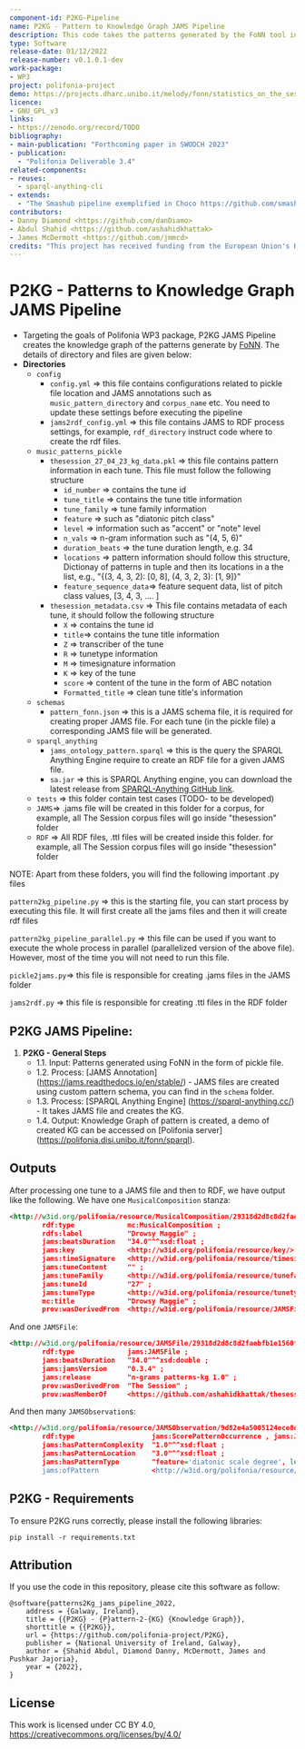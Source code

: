 ```yaml
---
component-id: P2KG-Pipeline
name: P2KG - Pattern to Knowledge Graph JAMS Pipeline
description: This code takes the patterns generated by the FoNN tool in the form of pickle file and then creates knowledge graph of all the patterns found
type: Software
release-date: 01/12/2022
release-number: v0.1.0.1-dev
work-package: 
- WP3
project: polifonia-project
demo: https://projects.dharc.unibo.it/melody/fonn/statistics_on_the_session_annotated_subset_and_meertens_tune_collections_mtcann_pattern_kg
licence: 
- GNU_GPL_v3
links:
- https://zenodo.org/record/TODO
bibliography:
- main-publication: "Forthcoming paper in SWODCH 2023"
- publication: 
  - "Polifonia Deliverable 3.4"
related-components:
- reuses:
  - sparql-anything-cli
- extends:
  - "The Smashub pipeline exemplified in Choco https://github.com/smashub/choco"
contributors:
- Danny Diamond <https://github.com/danDiamo>
- Abdul Shahid <https://github.com/ashahidkhattak>
- James McDermott <https://github.com/jmmcd>
credits: "This project has received funding from the European Union's Horizon 2020 research and innovation programme under grant agreement N. 101004746"
---
```


# P2KG - Patterns to Knowledge Graph JAMS Pipeline
- Targeting the goals of Polifonia WP3 package, P2KG JAMS Pipeline creates the knowledge graph of the patterns generate by [FoNN](https://github.com/polifonia-project/folk_ngram_analysis). The details of directory and files are given below:
- **Directories**
  - ``config`` 
    - ``config.yml`` => this file contains configurations related to pickle file location and JAMS annotations such as ``music_pattern_directory`` and ``corpus_name`` etc. You need to update these settings before executing the pipeline 
    - ``jams2rdf_config.yml`` => this file contains JAMS to RDF process settings, for example, ``rdf_directory`` instruct code where to create the rdf files.
  - ``music_patterns_pickle``
    - ``thesession_27_04_23_kg_data.pkl`` => this file contains pattern information in each tune. This file must follow the following structure
      - ``id_number`` => contains the tune id
      - ``tune_title`` => contains the tune title information
      - ``tune_family`` => tune family information
      - ``feature`` => such as "diatonic pitch class"
      - ``level`` => information such as "accent" or "note" level
      - ``n_vals`` => n-gram information such as "(4, 5, 6)"
      - ``duration_beats`` => the tune duration length, e.g. 34
      - ``locations`` => pattern information should follow this structure, Dictionay of patterns in tuple and then its locations in a the list, e.g., "{(3, 4, 3, 2): [0, 8], (4, 3, 2, 3): [1, 9]}" 
      - ``feature_sequence_data``=> feature sequent data, list of pitch class values, [3, 4, 3, .... ] 
    - ``thesession_metadata.csv`` => This file contains metadata of each tune, it should follow the following structure
      - ``X`` => contains the tune id
      - ``title``=> contains the tune title information
      - ``Z`` => transcriber of the tune
      - ``R`` => tunetype information
      - ``M`` => timesignature information
      - ``K`` => key of the tune
      - ``score`` => content of the tune in the form of ABC notation 
      - ``Formatted_title`` => clean tune title's information
  - ``schemas``
    - ``pattern_fonn.json`` => this is a JAMS schema file, it is required for creating proper JAMS file. For each tune (in the pickle file) a corresponding JAMS file will be generated.
  - ``sparql_anything``
    - ``jams_ontology_pattern.sparql`` => this is the query the SPARQL Anything Engine require to create an RDF file for a given JAMS file. 
    - ``sa.jar`` => this is SPARQL Anything engine, you can download the latest release from [SPARQL-Anything GitHub link](https://github.com/SPARQL-Anything/sparql.anything/releases/tag/v0.8.0).  
  - ``tests`` => this folder contain test cases (TODO- to be developed) 
  - ``JAMS``=> .jams file will be created in this folder for a corpus, for example, all The Session corpus files will go inside "thesession" folder
  - ``RDF`` => All RDF files, .ttl files will be created inside this folder. for example, all The Session corpus files will go inside "thesession" folder
  
NOTE: Apart from these folders, you will find the following important .py files 

  ``pattern2kg_pipeline.py`` => this is the starting file, you can start process by executing this file. It will first create all the jams files and then it will create rdf files
  
  ``pattern2kg_pipeline_parallel.py`` => this file can be used if you want to execute the whole process in parallel (parallelized version of the above file). However, most of the time you will not need to run this file.
  
  ``pickle2jams.py``=> this file is responsible for creating .jams files in the JAMS folder
  
  ``jams2rdf.py`` => this file is responsible for creating .ttl files in the RDF folder 
    
## P2KG JAMS Pipeline:
1. **P2KG - General Steps**
   * 1.1. Input: Patterns generated using FoNN in the form of pickle file.
   * 1.2. Process: [JAMS Annotation] (https://jams.readthedocs.io/en/stable/) - JAMS files are created using custom pattern schema, you can find in the ``schema`` folder. 
   * 1.3. Process: [SPARQL Anything Engine] (https://sparql-anything.cc/) - It takes JAMS file and creates the KG. 
   * 1.4. Output: Knowledge Graph of pattern is created, a demo of created KG can be accessed on [Polifonia server] (https://polifonia.disi.unibo.it/fonn/sparql). 

## Outputs

After processing one tune to a JAMS file and then to RDF, we have output like the following. We have one `MusicalComposition` stanza:

```rdf
<http://w3id.org/polifonia/resource/MusicalComposition/29318d2d8c8d2faebfb1e1560fb208c57681d91a>
        rdf:type             mc:MusicalComposition ;
        rdfs:label           "Drowsy Maggie" ;
        jams:beatsDuration   "34.0"^^xsd:float ;
        jams:key             <http://w3id.org/polifonia/resource/key/> ;
        jams:timeSignature   <http://w3id.org/polifonia/resource/timesig/> ;
        jams:tuneContent     "" ;
        jams:tuneFamily      <http://w3id.org/polifonia/resource/tunefamily/Drowsy_Maggie> ;
        jams:tuneId          "27" ;
        jams:tuneType        <http://w3id.org/polifonia/resource/tunetype/> ;
        mc:title             "Drowsy Maggie" ;
        prov:wasDerivedFrom  <http://w3id.org/polifonia/resource/JAMSFile/29318d2d8c8d2faebfb1e1560fb208c57681d91a> .
```

And one `JAMSFile`:

```rdf
<http://w3id.org/polifonia/resource/JAMSFile/29318d2d8c8d2faebfb1e1560fb208c57681d91a>
        rdf:type             jams:JAMSFile ;
        jams:beatsDuration   "34.0"^^xsd:double ;
        jams:jamsVersion     "0.3.4" ;
        jams:release         "n-grams patterns-kg 1.0" ;
        prov:wasDerivedFrom  "The Session" ;
        prov:wasMemberOf     <https://github.com/ashahidkhattak/thesession> .
```

And then many `JAMSObservation`s:

```rdf
<http://w3id.org/polifonia/resource/JAMSObservation/9d82e4a5005124ece8d7e9472f5e71dedbe26ea6>
        rdf:type                   jams:ScorePatternOccurrence , jams:JAMSScoreObservation , jams:JAMSObservation ;
        jams:hasPatternComplexity  "1.0"^^xsd:float ;
        jams:hasPatternLocation    "3.0"^^xsd:float ;
        jams:hasPatternType        "feature='diatonic scale degree', level='accent', n_vals=4" ;
        jams:ofPattern             <http://w3id.org/polifonia/resource/pattern/5_2_1_6> .
```

   
## P2KG - Requirements

To ensure P2KG runs correctly, please install the following libraries:

``` pip install -r requirements.txt ```

##  Attribution

If you use the code in this repository, please cite this software as follow: 
```
@software{patterns2Kg_jams_pipeline_2022,
	address = {Galway, Ireland},
	title = {{P2KG} - {P}attern-2-{KG} {Knowledge Graph}},
	shorttitle = {{P2KG}},
	url = {https://github.com/polifonia-project/P2KG},
	publisher = {National University of Ireland, Galway},
	author = {Shahid Abdul, Diamond Danny, McDermott, James and Pushkar Jajoria},
	year = {2022},
}
```

## License
This work is licensed under CC BY 4.0, https://creativecommons.org/licenses/by/4.0/
